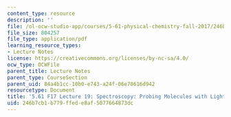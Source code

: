 ```yaml
---
content_type: resource
description: ''
file: /ol-ocw-studio-app/courses/5-61-physical-chemistry-fall-2017/246b7cb1b779ffede8af5077664873dc_MIT5_61F17_lec19.pdf
file_size: 804257
file_type: application/pdf
learning_resource_types:
- Lecture Notes
license: https://creativecommons.org/licenses/by-nc-sa/4.0/
ocw_type: OCWFile
parent_title: Lecture Notes
parent_type: CourseSection
parent_uid: 84a4b1cc-10b0-e743-a24f-06e70616d942
resourcetype: Document
title: '5.61 F17 Lecture 19: Spectroscopy: Probing Molecules with Light'
uid: 246b7cb1-b779-ffed-e8af-5077664873dc
---
```

